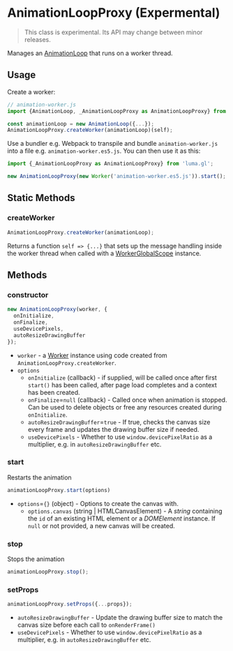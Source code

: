 # AnimationLoopProxy (Expermental)

> This class is experimental. Its API may change between minor releases.

Manages an [AnimationLoop](/docs/api-reference/core/animation-loop.md) that runs on a worker thread.

## Usage

Create a worker:
```js
// animation-worker.js
import {AnimationLoop, _AnimationLoopProxy as AnimationLoopProxy} from 'luma.gl';

const animationLoop = new AnimationLoop({...});
AnimationLoopProxy.createWorker(animationLoop)(self);
```

Use a bundler e.g. Webpack to transpile and bundle `animation-worker.js` into a file e.g. `animation-worker.es5.js`. You can then use it as this:

```js
import {_AnimationLoopProxy as AnimationLoopProxy} from 'luma.gl';

new AnimationLoopProxy(new Worker('animation-worker.es5.js')).start();
```

## Static Methods

### createWorker

```js
AnimationLoopProxy.createWorker(animationLoop);
```

Returns a function `self => {...}` that sets up the message handling inside the worker thread when called with a [WorkerGlobalScope](https://developer.mozilla.org/en-US/docs/Web/API/WorkerGlobalScope) instance.

## Methods

### constructor

```js
new AnimationLoopProxy(worker, {
  onInitialize,
  onFinalize,
  useDevicePixels,
  autoResizeDrawingBuffer
});
```

* `worker` - a [Worker](https://developer.mozilla.org/en-US/docs/Web/API/Worker) instance using code created from `AnimationLoopProxy.createWorker`.
* `options`
  - `onInitialize` (callback) - if supplied, will be called once after first `start()` has been called, after page load completes and a context has been created.
  - `onFinalize`=`null` (callback) - Called once when animation is stopped. Can be used to delete objects or free any resources created during `onInitialize`.
  - `autoResizeDrawingBuffer`=`true` - If true, checks the canvas size every frame and updates the drawing buffer size if needed.
  - `useDevicePixels` - Whether to use `window.devicePixelRatio` as a multiplier, e.g. in `autoResizeDrawingBuffer` etc.

### start

Restarts the animation

```js
animationLoopProxy.start(options)
```

* `options`=`{}` (object) - Options to create the canvas with.
  + `options.canvas` (string | HTMLCanvasElement) - A *string* containing the `id` of an existing HTML element or a *DOMElement* instance. If `null` or not provided, a new canvas will be created.

### stop

Stops the animation

```js
animationLoopProxy.stop();
```

### setProps

```js
animationLoopProxy.setProps({...props});
```

* `autoResizeDrawingBuffer` - Update the drawing buffer size to match the canvas size before each call to `onRenderFrame()`
* `useDevicePixels` - Whether to use `window.devicePixelRatio` as a multiplier, e.g. in `autoResizeDrawingBuffer` etc.

